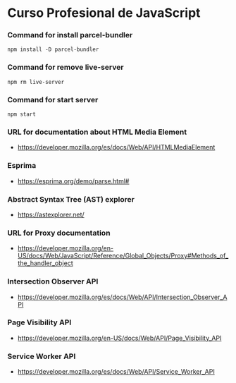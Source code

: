 # Curso Profesional de JavaScript

### Command for install parcel-bundler
```
npm install -D parcel-bundler
```

### Command for remove live-server
```
npm rm live-server
```

### Command for start server
```
npm start
```

### URL for documentation about HTML Media Element
- https://developer.mozilla.org/es/docs/Web/API/HTMLMediaElement

### Esprima
- https://esprima.org/demo/parse.html#

### Abstract Syntax Tree (AST) explorer
- https://astexplorer.net/

### URL for Proxy documentation
- https://developer.mozilla.org/en-US/docs/Web/JavaScript/Reference/Global_Objects/Proxy#Methods_of_the_handler_object

### Intersection Observer API
- https://developer.mozilla.org/es/docs/Web/API/Intersection_Observer_API

### Page Visibility API
- https://developer.mozilla.org/en-US/docs/Web/API/Page_Visibility_API

### Service Worker API
- https://developer.mozilla.org/es/docs/Web/API/Service_Worker_API
